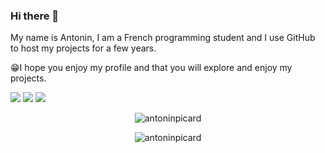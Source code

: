 ### Hi there 👋
My name is Antonin, I am a French programming student and I use GitHub to host my projects for a few years.

😁I hope you enjoy my profile and that you will explore and enjoy my projects.


![](https://komarev.com/ghpvc/?username=antoninpicard&style=for-the-badge)  [![](https://img.shields.io/badge/my_repos_portfolio-EFE7CE?style=for-the-badge)](https://github.com/antoninpicard/Portfolio)  [![](https://img.shields.io/badge/my_CodeWars_Profile-b1361e?style=for-the-badge)](https://www.codewars.com/users/AntoninSIO)

<p align="center"><img src="https://github-readme-stats.vercel.app/api/top-langs?username=antoninpicard&show_icons=true&locale=en&layout=compact" alt="antoninpicard" /></p>

<p align="center"><img src="https://github-readme-stats.vercel.app/api?username=antoninpicard&show_icons=true&locale=en" alt="antoninpicard" /></p>
